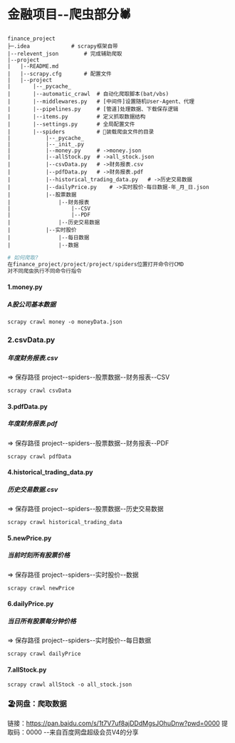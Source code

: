 # 金融项目--爬虫部分🕷

```shell
finance_project
├─.idea				# scrapy框架自带
|--relevent_json		# 完成辅助爬取
|--project
|  	|--README.md		
|  	|--scrapy.cfg		# 配置文件
|  	|--project
|		|--_pycache_ 	
|		|--automatic_crawl	# 自动化爬取脚本(bat/vbs)
|  		|--middlewares.py	# [中间件]设置随机User-Agent、代理
|  		|--pipelines.py		# [管道]处理数据、下载保存逻辑
|  		|--items.py			# 定义抓取数据结构
|  		|--settings.py		# 全局配置文件
|		|--spiders			# 🍉装载爬虫文件的目录
|			|--_pycache_
|			|--_init_.py	
|			|--money.py		# ->money.json
|			|--allStock.py	# ->all_stock.json
|			|--csvData.py	# ->财务报表.csv
|			|--pdfData.py	# ->财务报表.pdf
|			|--historical_trading_data.py	# ->历史交易数据
|			|--dailyPrice.py 	# ->实时股价-每日数据-年_月_日.json
|			|--股票数据		
|				|--财务报表
|					|--CSV
|					|--PDF
|				|--历史交易数据
|			|--实时股价
|				|--每日数据
|				|--数据
```

```PYTHON
# 如何爬取?
在finance_project/project/project/spiders位置打开命令行CMD
对不同爬虫执行不同命令行指令
```

#### 1.money.py

##### A股公司基本数据

```shell
scrapy crawl money -o moneyData.json
```

### 2.csvData.py

##### 年度财务报表.csv 

=> 保存路径 project--spiders--股票数据--财务报表--CSV

```shell
scrapy crawl csvData
```

#### 3.pdfData.py

##### 年度财务报表.pdf

=> 保存路径 project--spiders--股票数据--财务报表--PDF

```shell
scrapy crawl pdfData
```

#### 4.historical_trading_data.py

##### 历史交易数据.csv

=> 保存路径 project--spiders--股票数据--历史交易数据

```shell
scrapy crawl historical_trading_data 
```

#### 5.newPrice.py

##### 当前时刻所有股票价格

=> 保存路径 project--spiders--实时股价--数据

```shell
scrapy crawl newPrice
```

#### 6.dailyPrice.py

##### 当日所有股票每分钟价格

=> 保存路径 project--spiders--实时股价--每日数据

```shell
scrapy crawl dailyPrice
```

#### 7.allStock.py

```shell
scrapy crawl allStock -o all_stock.json
```

### 🏖网盘：爬取数据

链接：https://pan.baidu.com/s/1t7V7uf8ajDDdMgsJOhuDnw?pwd=0000 
提取码：0000 
--来自百度网盘超级会员V4的分享
